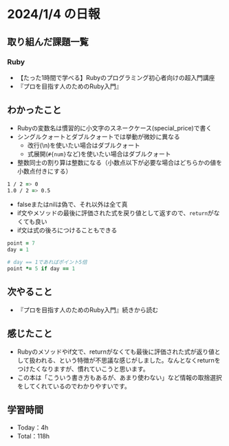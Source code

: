 # 2024/1/4 の日報

## 取り組んだ課題一覧

### Ruby
- 【たった1時間で学べる】Rubyのプログラミング初心者向けの超入門講座
- 『プロを目指す人のためのRuby入門』

## わかったこと
- Rubyの変数名は慣習的に小文字のスネークケース(special_price)で書く
- シングルクォートとダブルクォートでは挙動が微妙に異なる
  - 改行(\n)を使いたい場合はダブルクォート
  - 式展開(`#{num}`など)を使いたい場合はダブルクォート
- 整数同士の割り算は整数になる（小数点以下が必要な場合はどちらかの値を小数点付きにする）
```zsh
1 / 2 => 0
1.0 / 2 => 0.5
```
- falseまたはnilは偽で、それ以外は全て真
- if文やメソッドの最後に評価された式を戻り値として返すので、`return`がなくても良い
- if文は式の後ろにつけることもできる
```ruby
point = 7
day = 1

# day == 1であればポイント5倍
point *= 5 if day == 1
```

## 次やること

- 『プロを目指す人のためのRuby入門』続きから読む

## 感じたこと
- Rubyのメソッドやif文で、returnがなくても最後に評価された式が返り値として扱われる、という特徴が不思議な感じがしました。なんとなくreturnをつけたくなりますが、慣れていこうと思います。
- この本は「こういう書き方もあるが、あまり使わない」など情報の取捨選択をしてくれているのでわかりやすいです。

## 学習時間

- Today：4h
- Total：118h

